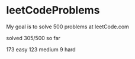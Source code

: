 # leetCodeProblems
My goal is to solve 500 problems at leetCode.com

solved 305/500 so far

173 easy
123 medium
9 hard
